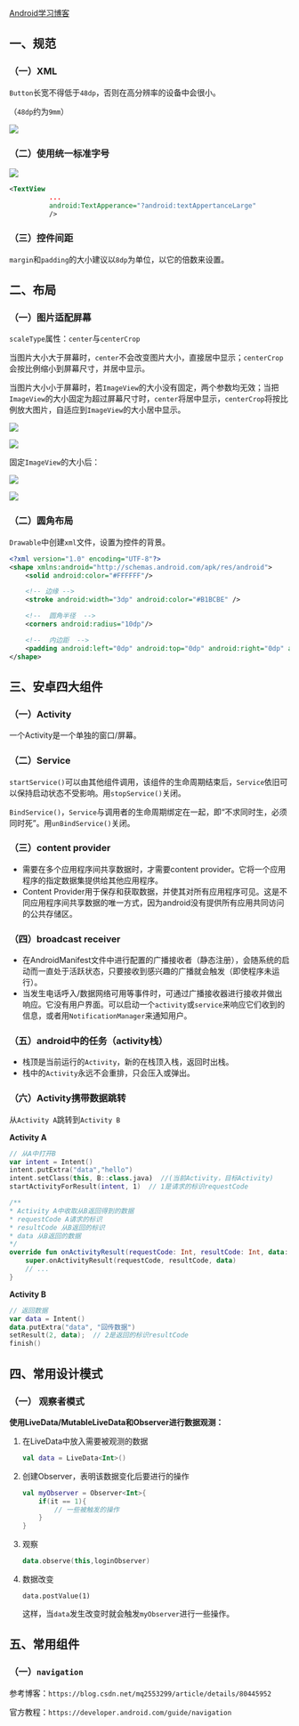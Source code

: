 [Android学习博客](https://codeteenager.github.io/android/android42.html)

## 一、规范
### （一）XML

`Button`长宽不得低于`48dp`，否则在高分辨率的设备中会很小。

（`48dp`约为`9mm`）

![](img/XML_dp.png)





### （二）使用统一标准字号

![](img/standard_text_size.png)

```xml
<TextView
          ...
          android:TextApperance="?android:textAppertanceLarge"
          />
```



### （三）控件间距

`margin`和`padding`的大小建议以`8dp`为单位，以它的倍数来设置。






## 二、布局

### （一）图片适配屏幕

`scaleType`属性：`center`与`centerCrop`

当图片大小大于屏幕时，`center`不会改变图片大小，直接居中显示；`centerCrop`会按比例缩小到屏幕尺寸，并居中显示。

当图片大小小于屏幕时，若`ImageView`的大小没有固定，两个参数均无效；当把`ImageView`的大小固定为超过屏幕尺寸时，`center`将居中显示，`centerCrop`将按比例放大图片，自适应到`ImageView`的大小居中显示。

![](img/center1.png)

![](img/centerCrop1.png)



固定`ImageView`的大小后：

![](img/center2.png)

![](img/centerCrop2.png)



### （二）圆角布局

`Drawable`中创建`xml`文件，设置为控件的背景。

```xml
<?xml version="1.0" encoding="UTF-8"?>
<shape xmlns:android="http://schemas.android.com/apk/res/android">
    <solid android:color="#FFFFFF"/>

    <!-- 边缘 -->
    <stroke android:width="3dp" android:color="#B1BCBE" />

    <!--  圆角半径  -->
    <corners android:radius="10dp"/>

    <!--  内边距  -->
    <padding android:left="0dp" android:top="0dp" android:right="0dp" android:bottom="0dp" />
</shape>
```





## 三、安卓四大组件

### （一）Activity

一个Activity是一个单独的窗口/屏幕。



### （二）Service

`startService()`可以由其他组件调用，该组件的生命周期结束后，`Service`依旧可以保持启动状态不受影响。用`stopService()`关闭。

`BindService()`，`Service`与调用者的生命周期绑定在一起，即“不求同时生，必须同时死”。用`unBindService()`关闭。



### （三）content provider

* 需要在多个应用程序间共享数据时，才需要content provider。它将一个应用程序的指定数据集提供给其他应用程序。
* Content Provider用于保存和获取数据，并使其对所有应用程序可见。这是不同应用程序间共享数据的唯一方式，因为android没有提供所有应用共同访问的公共存储区。



### （四）broadcast receiver

* 在AndroidManifest文件中进行配置的广播接收者（静态注册），会随系统的启动而一直处于活跃状态，只要接收到感兴趣的广播就会触发（即使程序未运行）。
* 当发生电话呼入/数据网络可用等事件时，可通过广播接收器进行接收并做出响应。它没有用户界面。可以启动一个`activity`或`service`来响应它们收到的信息，或者用`NotificationManager`来通知用户。



### （五）android中的任务（activity栈）

* 栈顶是当前运行的`Activity`，新的在栈顶入栈，返回时出栈。
* 栈中的`Activity`永远不会重排，只会压入或弹出。



### （六）Activity携带数据跳转

从`Activity A`跳转到`Activity B`

**Activity A**

```kotlin
// 从A中打开B
var intent = Intent() 
intent.putExtra("data","hello")
intent.setClass(this, B::class.java)  //(当前Activity，目标Activity)  
startActivityForResult(intent, 1)  // 1是请求的标识requestCode
```

```kotlin
/**
* Activity A中收取从B返回得到的数据
* requestCode A请求的标识
* resultCode 从B返回的标识
* data 从B返回的数据
*/
override fun onActivityResult(requestCode: Int, resultCode: Int, data: Intent?) {
	super.onActivityResult(requestCode, resultCode, data)
    // ...
}
```

**Activity B**

```kotlin
// 返回数据
var data = Intent()
data.putExtra("data", "回传数据")
setResult(2, data);  // 2是返回的标识resultCode
finish()
```





## 四、常用设计模式

### （一） 观察者模式

**使用LiveData/MutableLiveData和Observer进行数据观测：**

1. 在LiveData中放入需要被观测的数据

   ```kotlin
   val data = LiveData<Int>()
   ```

2. 创建Observer，表明该数据变化后要进行的操作

   ```kotlin
   val myObserver = Observer<Int>{
       if(it == 1){
           // 一些被触发的操作
       }
   }
   ```

3. 观察

   ```kotlin
   data.observe(this,loginObserver)
   ```

4. 数据改变

   ```
   data.postValue(1)
   ```

   这样，当`data`发生改变时就会触发`myObserver`进行一些操作。



## 五、常用组件

### （一）`navigation`

参考博客：`https://blog.csdn.net/mq2553299/article/details/80445952`

官方教程：`https://developer.android.com/guide/navigation`

